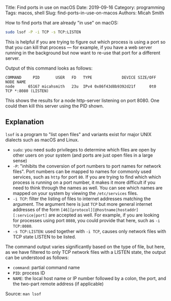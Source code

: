 Title: Find ports in use on macOS
Date: 2019-09-16
Category: programming
Tags: macos, shell
Slug: find-ports-in-use-on-macos
Authors: Micah Smith

How to find ports that are already "in use" on macOS:

```bash
sudo lsof -P -i TCP -s TCP:LISTEN
```

This is helpful if you are trying to figure out which process is using a port so that you can kill that process — for example, if you have a web server running in the background but now want to re-use that port for a different server.

Output of this command looks as follows:
```text
COMMAND     PID       USER   FD   TYPE             DEVICE SIZE/OFF NODE NAME
node      65167 micahsmith   23u  IPv4 0x86f43d8b9392d21f      0t0  TCP *:8080 (LISTEN)
```

This shows the results for a node http-server listening on port 8080. One could then kill this server using the PID shown.

## Explanation

`lsof` is a program to "list open files" and variants exist for major UNIX dialects such as macOS and Linux.

- `sudo`: you need sudo privileges to determine which files are open by other users on your system (and ports are just open files in a large sense)
- `-P`: "inhibits the conversion of port numbers to port names for network files". Port numbers can be mapped to names for commonly used services, such as `http` for port `80`. If you are trying to find which which process is running on a port number, it makes it more difficult if you need to think through the names as well. You can see which names are mapped on your system by viewing the `/etc/services` files.
- `-i TCP`: filter the listing of files to internet addresses matching the argument. The argument here is just `TCP` but more general internet addresses of the form `[46][protocol][@hostname|hostaddr][:service|port]` are accepted as well. For example, if you are looking for processes using port `8080`, you could provide that here, such as `-i TCP:8080`.
- `-s TCP:LISTEN`: used together with `-i TCP`, causes only network files with TCP state LISTEN to be listed.

The command output varies significantly based on the type of file, but here, as we have filtered to only TCP network files with a LISTEN state, the output can be understood as follows:

- `command`: partial command name
- `PID`: process ID
- `NAME`: the local host name or IP number followed by a colon, the port, and the two-part remote address (if applicable)

Source: `man lsof`
